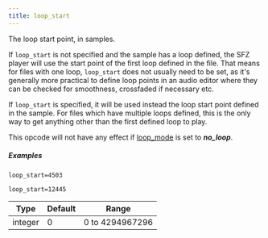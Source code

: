 ```yaml
---
title: loop_start
---
```

The loop start point, in samples.

If `loop_start` is not specified and the sample has a loop defined, the SFZ player
will use the start point of the first loop defined in the file. That means for
files with one loop, `loop_start` does not usually need to be set, as it's generally
more practical to define loop points in an audio editor where they can be checked
for smoothness, crossfaded if necessary etc.

If `loop_start` is specified, it will be used instead the loop start point defined
in the sample. For files which have multiple loops defined, this is the only way
to get anything other than the first defined loop to play.

This opcode will not have any effect if [loop_mode](loop_mode) is set
to ***no_loop***.

##### Examples

```
loop_start=4503

loop_start=12445
```

| Type    | Default | Range           |
| ---     | ---     | ---             |
| integer | 0       | 0 to 4294967296 |
